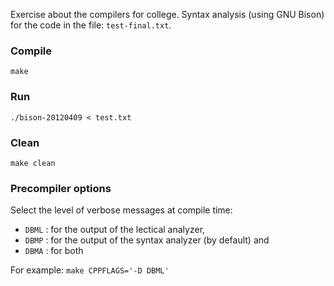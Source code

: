 Exercise about the compilers for college. Syntax analysis (using GNU Bison) for the code in the file: `test-final.txt`.

### Compile
`make`

### Run
`./bison-20120409 < test.txt`

### Clean
`make clean`

### Precompiler options
Select the level of verbose messages at compile time:

* `DBML` : for the output of the lectical analyzer,
* `DBMP` : for the output of the syntax analyzer (by default) and
* `DBMA` : for both

For example:
`make CPPFLAGS='-D DBML'`
